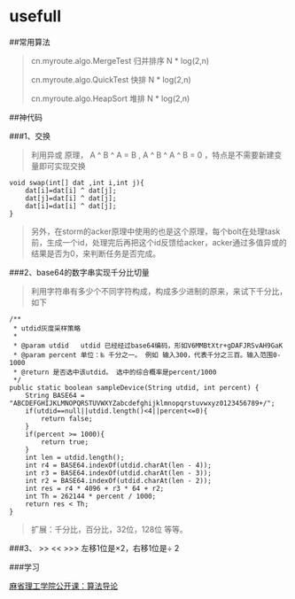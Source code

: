 # usefull

##常用算法

>cn.myroute.algo.MergeTest  归并排序  N * log(2,n)
>
>cn.myroute.algo.QuickTest  快排  N * log(2,n)
>
>cn.myroute.algo.HeapSort  堆排  N * log(2,n)
>



##神代码

###1、交换

>利用异或 原理， A ^ B ^ A = B , A ^ B ^ A ^ B = 0  ，特点是不需要新建变量即可实现交换

	void swap(int[] dat ,int i,int j){
		dat[i]=dat[i] ^ dat[j];
		dat[j]=dat[i] ^ dat[j];
		dat[i]=dat[i] ^ dat[j];
	}
	
>
>另外，在storm的acker原理中使用的也是这个原理，每个bolt在处理task前，生成一个id，处理完后再把这个id反馈给acker，acker通过多值异或的结果是否为0，来判断任务是否完成。
>	
	
###2、base64的数字串实现千分比切量

>利用字符串有多少个不同字符构成，构成多少进制的原来，来试下千分比，如下


	/**
     * utdid灰度采样策略
     *
     * @param utdid   utdid 已经经过base64编码，形如V6MMBtXtr+gDAFJRSvAH9GaK
     * @param percent 单位：‰ 千分之一。 例如 输入300，代表千分之三百。输入范围0-1000
     * @return 是否选中该utdid。 选中的综合概率是percent/1000
     */
    public static boolean sampleDevice(String utdid, int percent) {
        String BASE64 = "ABCDEFGHIJKLMNOPQRSTUVWXYZabcdefghijklmnopqrstuvwxyz0123456789+/";
        if(utdid==null||utdid.length()<4||percent<=0){
            return false;
        }
        if(percent >= 1000){
            return true;
        }
        int len = utdid.length();
        int r4 = BASE64.indexOf(utdid.charAt(len - 4));
        int r3 = BASE64.indexOf(utdid.charAt(len - 3));
        int r2 = BASE64.indexOf(utdid.charAt(len - 2));
        int res = r4 * 4096 + r3 * 64 + r2;
        int Th = 262144 * percent / 1000;
        return res < Th;
    }
    
>
>扩展：千分比，百分比，32位，128位 等等。


###3、 >> <<  >>> 左移1位是×2，右移1位是÷ 2


    

###学习

[麻省理工学院公开课：算法导论](http://open.163.com/special/opencourse/algorithms.html)

